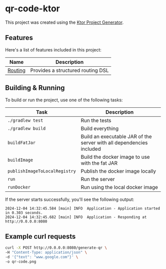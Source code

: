 # qr-code-ktor

This project was created using the [Ktor Project Generator](https://start.ktor.io).

## Features

Here's a list of features included in this project:

| Name                                       | Description                       |
|--------------------------------------------|-----------------------------------|
| [Routing](https://start.ktor.io/p/routing) | Provides a structured routing DSL |

## Building & Running

To build or run the project, use one of the following tasks:

| Task                          | Description                                                          |
|-------------------------------|----------------------------------------------------------------------|
| `./gradlew test`              | Run the tests                                                        |
| `./gradlew build`             | Build everything                                                     |
| `buildFatJar`                 | Build an executable JAR of the server with all dependencies included |
| `buildImage`                  | Build the docker image to use with the fat JAR                       |
| `publishImageToLocalRegistry` | Publish the docker image locally                                     |
| `run`                         | Run the server                                                       |
| `runDocker`                   | Run using the local docker image                                     |

If the server starts successfully, you'll see the following output:

```
2024-12-04 14:32:45.584 [main] INFO  Application - Application started in 0.303 seconds.
2024-12-04 14:32:45.682 [main] INFO  Application - Responding at http://0.0.0.0:8080
```

## Example curl requests
```bash script
curl -X POST http://0.0.0.0:8080/generate-qr \
-H "Content-Type: application/json" \
-d '{"text": "www.google.com"}' \
-o qr-code.png
```
